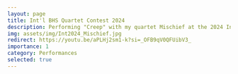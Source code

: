 ```yaml
---
layout: page
title: Int'l BHS Quartet Contest 2024
description: Performing "Creep" with my quartet Mischief at the 2024 International Quartet Quarterfinals, in Cleveland, OH.
img: assets/img/Int2024_Mischief.jpg
redirect: https://youtu.be/aPLHj2sm1-k?si=_OFB9qV0QFUibV3_
importance: 1
category: Performances
selected: true
---
```

